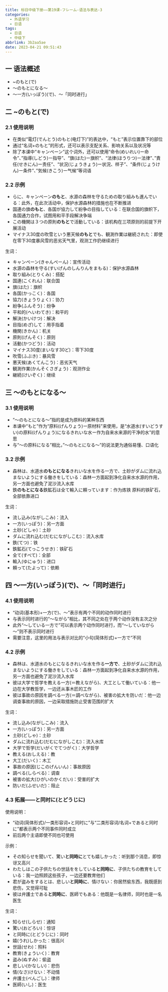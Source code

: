 ```yaml
---
title: 标日中级下册——第19课-フレーム-语法与表达-3
categories:
  - 外语学习
  - 日语
tags:
  - 日语
  - 中级下
abbrlink: 3b2aa5ae
date: 2023-04-21 09:51:43
---
```

## 一 语法概述

* ~のもと(で)
* ～のもとになる～
* ～一方(いっぽう)(で)、～「同时进行」


<!--more-->

## 二 ~のもと(で)

### 2.1 使用说明

* 在类似“電灯(でんとう)のもと(电灯下)”的表达中，“もと”表示位置靠下的部位
* 通过“名词+のもと”的形式，还可以表示支配关系、影响关系以及状况等
* 除了本课中“キャンペーン”这个词外，还可以使用“命令(めいれい)ー命令”、”指導(しどう)ー指导”、“旗(はた)ー旗帜”、“法律(ほうりつ)ー法律”、”責任(せきにん)ー责任”、“状況(じょうきょう)ー状況、样子”、“条件(じょうけん)ー条件”、”気候(きこう)ー气候”等词语

### 2.2 示例

* らに、キャンペーン**のもと**、水源の森林を守るための取り組みも進んでいる：此外，在此次活动中，保护水源森林的措施也在不断推进
* 国連の旗**のもと**、各国が協力して紛争の目指している：在联合国的旗帜下，各国通力合作，试图用和平手段解决争端
* この機関は３つの原則**のもと**で活動している：该机构在三项原则的前提下开展活动
* マイナス30度の吹雪という悪天候**のもと**でも、観測作業は継続された：即使在零下30度暴风雪的恶劣天气里，观测工作扔继续进行

生词：

* キャンペーン(きゃんぺーん)：宣传活动
* 水源の森林を守る(すいげんのしんりんをまもる)：保护水源森林
* 取り組み(とりくみ)：搭配
* 国連(こくれん)：联合国
* 旗(はた)：旗帜
* 各国(かっこく)：各国
* 協力(きょうりょく)：协力
* 紛争(ふんそう)：纷争
* 平和的(へいわてき)：和平的
* 解決(かいけつ)：解决
* 目指(めざ)して：用手指着
* 機関(きかん)：机关
* 原則(げんそく)：原则
* 活動(かつどう)：活动
* マイナス30度(まいなす30ど)：零下30度
* 吹雪(ふぶき)：暴风雪
* 悪天候(あくてんこう)：恶劣天气
* 観測作業(かんそくさぎょう)：观测作业
* 継続(けいぞく)：继续

## 三 ～のもとになる～

### 3.1 使用说明

* ”～のもとになる～”指的是成为原料的某种东西
* 本课中“もと”作为“原料(げんりょう)ー原材料”来使用，是“水道水(すいどうすい)の原料(げんりょう)になるきれいな水ー作为自来水来源的干净的水”的意思
* 与“～の原料になる”相比，”～のもとになる～”的说法更为通俗易懂、口语化

### 3.2 示例

* 森林は、水道水**のもとになる**きれいな水を作る一方で、土砂がダムに流れ込まないようにする働きをしている：森林一方面起到净化自来水水源的作用，另一方面也避免了泥沙流入水库
* 鉄**のもとになる**鉄鉱石は全て輸入に頼っています：作为炼铁 原料的铁矿石，全部依靠进口

生词：

* 流し込み(ながしこみ)：流入
* 一方(いっぽう)：另一方面
* 土砂(どしゃ)：土砂
* ダムに流れ込む(だむにながしこむ)：流入水库
* 鉄(てつ)：铁
* 鉄鉱石(てっこうせき)：铁矿石
* 全て(すべて)：全部
* 輸入(ゆにゅう)：进口
* 頼って(たよって)：依赖

## 四 ～一方(いっぽう)(で)、～「同时进行」

### 4.1 使用说明

* “动词(基本形)+一方(で)、～”表示有两个不同的动作同时进行
* 与表示同时进行的“～ながら”相比，其不同之处在于两个动作没有主次之分
* 此外“～している一方で”可以表示两个动作同时进行，而“～していながら～”则不表示同时进行
* 需要注意，这里的用法与表示对比的“小句(简体形式)+一方で”不同

### 4.2 示例

* 森林は、水道水のもとになるきれいな水を作る**一方で**、土砂がダムに流れ込まないようにする働きをしている：森林一方面起到净化自来水水源的作用，另一方面也避免了泥沙流入水库
* 彼は大学で哲学を教える一方(＝教えながら)、大工として働いている：他一边在大学教哲学，一边还从事木匠的工作
* 彼は事故の原因を調べる一方(＝調べながら)、被害の拡大を防いだ：他一边调查事故的原因，一边采取措施防止受害范围的扩大

生词：

* 流し込み(ながしこみ)：流入
* 一方(いっぽう)：另一方面
* 土砂(どしゃ)：土砂
* ダムに流れ込む(だむにながしこむ)：流入水库
* 大学で哲学(だいがくでてつがく)：大学哲学
* 教える(おしえる)：教
* 大工(だいく)：木工
* 事故の原因(じこのげんいん)：事故原因
* 調べる(しらべる)：调查
* 被害の拡大(ひがいのかくだい)：受害的扩大
* 防いだ(ふせいだ)：阻止

### 4.3 拓展——と同时に(とどうじに)

使用说明：

* “动词(简体形式)/一类形容词+と同时に”与“二类形容词/名词+であると同时に”都表示两个不同事件同时成立
* 前后两个主语即使不同也可使用

示例：

* その知らせを聞いて、驚い**と同時に**とても嬉しかった：听到那个消息，即惊讶又高兴
* わたしはこの子供たちの世話ををしている**と同時に**、子供たちの教育をしている：我一边照顾这些孩子，一边还要教育他们
* 君が盗みをするとは、悲しい**と同時に**、情けない：你居然偷东西，我既感到悲伤，又觉得可耻
* 彼は弁護士である**と同時に**、医師でもある：他既是一名律师，同时也是一名医生

生词：

* 知らせ(しらせ)：通知
* 驚い(おどろい)：惊讶
* と同時に(とどうじに)：同时
* 嬉(うれ)しかった：很高兴
* 世話(せわ)：照料
* 教育(きょういく)：教育
* 盗み(ぬすみ)：偷盗
* 悲しい(かなしい)：悲伤
* 情(なさ)けない：不动情
* 弁護士(べんごし)：律师
* 医師(いし)：医生

